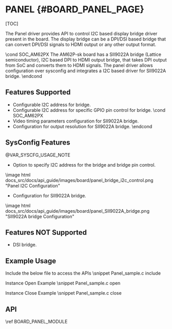 # PANEL {#BOARD_PANEL_PAGE}

[TOC]

The Panel driver provides API to control I2C based display bridge driver
present in the board. The display bridge can be a DPI/DSI based bridge that
can convert DPI/DSI signals to HDMI output or any other output format.

\cond SOC_AM62PX
The AM62P-sk board has a SII9022A bridge (Lattice semiconductor),
I2C based DPI to HDMI output bridge, that takes DPI output from SoC and converts
them to HDMI signals. The panel driver allows configuration over sysconfig
and integrates a I2C based driver for SII9022A bridge.
\endcond

## Features Supported

- Configurable I2C address for bridge.
- Configurable I2C address for specific GPIO pin control for bridge.
\cond SOC_AM62PX
- Video timing parameters configuration for SII9022A bridge.
- Configuration for output resolution for SII9022A bridge.
\endcond

## SysConfig Features

@VAR_SYSCFG_USAGE_NOTE

- Option to specify I2C address for the bridge and bridge pin control.

\image html docs_src/docs/api_guide/images/board/panel_bridge_i2c_control.png "Panel I2C Configuration"

- Configuration for SII9022A bridge.

\image html docs_src/docs/api_guide/images/board/panel_SII9022A_bridge.png "SII9022A bridge Configuration"

## Features NOT Supported

- DSI bridge.

## Example Usage

Include the below file to access the APIs
\snippet Panel_sample.c include

Instance Open Example
\snippet Panel_sample.c open

Instance Close Example
\snippet Panel_sample.c close

## API

\ref BOARD_PANEL_MODULE
